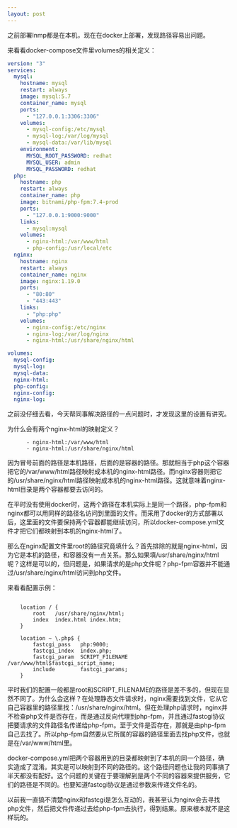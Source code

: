 ```yaml
---
layout: post
---
```


之前部署lnmp都是在本机，现在在docker上部署，发现路径容易出问题。

来看看docker-compose文件里volumes的相关定义：

```yml
version: "3"
services:
  mysql:
    hostname: mysql
    restart: always
    image: mysql:5.7
    container_name: mysql
    ports:
      - "127.0.0.1:3306:3306"
    volumes:
      - mysql-config:/etc/mysql
      - mysql-log:/var/log/mysql
      - mysql-data:/var/lib/mysql
    environment:
      MYSQL_ROOT_PASSWORD: redhat
      MYSQL_USER: admin
      MYSQL_PASSWORD: redhat
  php:
    hostname: php
    restart: always
    container_name: php
    image: bitnami/php-fpm:7.4-prod
    ports:
      - "127.0.0.1:9000:9000"
    links:
      - mysql:mysql
    volumes:
      - nginx-html:/var/www/html
      - php-config:/usr/local/etc
  nginx:
    hostname: nginx
    restart: always
    container_name: nginx
    image: nginx:1.19.0
    ports:
      - "80:80"
      - "443:443"
    links:
      - "php:php"
    volumes:
      - nginx-config:/etc/nginx
      - nginx-log:/var/log/nginx
      - nginx-html:/usr/share/nginx/html

volumes:
  mysql-config:
  mysql-log:
  mysql-data:
  nginx-html:
  php-config:
  nginx-config:
  nginx-log:
```

之前没仔细去看，今天帮同事解决路径的一点问题时，才发现这里的设置有讲究。

为什么会有两个nginx-html的映射定义？


```
      - nginx-html:/var/www/html
      - nginx-html:/usr/share/nginx/html
```

因为冒号前面的路径是本机路径，后面的是容器的路径。那就相当于php这个容器把它的/var/www/html路径映射成本机的nginx-html路径。而nginx容器则把它的/usr/share/nginx/html路径映射成本机的nginx-html路径。这就意味着nginx-html目录是两个容器都要去访问的。

在平时没有使用docker时，这两个路径在本机实际上是同一个路径，php-fpm和nginx都可以用同样的路径名访问到里面的文件。而采用了docker的方式部署以后，这里面的文件要保持两个容器都能继续访问，所以docker-compose.yml文件才把它们都映射到本机的nginx-html了。

那么在nginx配置文件里root的路径究竟填什么？首先排除的就是nginx-html，因为它是本机的路径，和容器没有一点关系。那么如果填/usr/share/nginx/html呢？这样是可以的，但问题是，如果请求的是php文件呢？php-fpm容器并不能通过/usr/share/nginx/html访问到php文件。

来看看配置示例：

```nginx

    location / {
        root   /usr/share/nginx/html;
        index  index.html index.htm;
    }

    location ~ \.php$ {
        fastcgi_pass   php:9000;
        fastcgi_index  index.php;
        fastcgi_param  SCRIPT_FILENAME  /var/www/html$fastcgi_script_name;
        include        fastcgi_params;
    }

```

平时我们的配置一般都是root和SCRIPT_FILENAME的路径是差不多的，但现在显然不同了。为什么会这样？在处理静态文件请求时，nginx需要找到文件，它从它自己容器里的路径里找：/usr/share/nginx/html。但在处理php请求时，nginx并不检查php文件是否存在，而是通过反向代理到php-fpm，并且通过fastcgi协议把要请求的文件路径名传递给php-fpm。至于文件是否存在，那就是由php-fpm自己去找了。所以php-fpm自然要从它所属的容器的路径里面去找php文件，也就是在/var/www/html里。

docker-compose.yml把两个容器用到的目录都映射到了本机的同一个路径，确实造成了混淆。其实是可以映射到不同的路径的。这个路径问题也让我的同事搞了半天都没有配好。这个问题的关键在于要理解到是两个不同的容器来提供服务，它们的路径是不同的。也要知道fastcgi协议是通过参数来传递文件名的。

以前我一直搞不清楚nginx和fastcgi是怎么互动的，我甚至认为nginx会去寻找php文件，然后把文件传递过去给php-fpm去执行，得到结果。原来根本就不是这样玩的。
